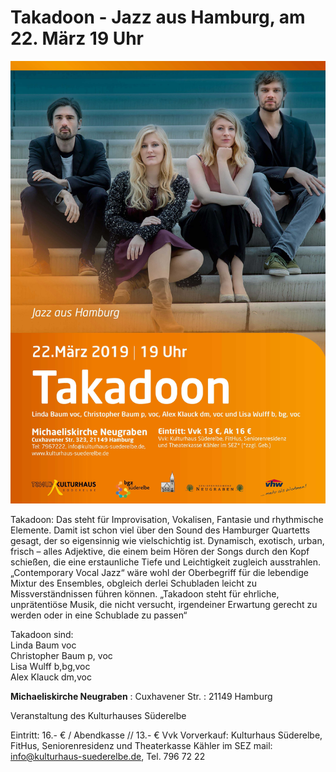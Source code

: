 # Takadoon - Jazz aus Hamburg, am 22. März 19 Uhr 

![](/img/Takadoon-220319.jpg)
 
Takadoon: Das steht für Improvisation, Vokalisen, Fantasie und rhythmische Elemente.
Damit ist schon viel über den Sound des Hamburger Quartetts gesagt, der so eigensinnig
wie vielschichtig ist. Dynamisch, exotisch, urban, frisch – alles Adjektive, die einem beim
Hören der Songs durch den Kopf schießen, die eine erstaunliche Tiefe und Leichtigkeit
zugleich ausstrahlen. „Contemporary Vocal Jazz“ wäre wohl der Oberbegriff für die lebendige
Mixtur des Ensembles, obgleich derlei Schubladen leicht zu Missverständnissen führen können.
„Takadoon steht für ehrliche, unprätentiöse Musik, die nicht versucht, irgendeiner Erwartung
gerecht zu werden oder in eine Schublade zu passen“

Takadoon sind:  
Linda Baum voc  
Christopher Baum p, voc  
Lisa Wulff b,bg,voc  
Alex Klauck dm,voc
  
**Michaeliskirche Neugraben**
:   Cuxhavener Str. 
:   21149 Hamburg

Veranstaltung des Kulturhauses Süderelbe  

Eintritt: 16.- € / Abendkasse // 13.- € Vvk
Vorverkauf: Kulturhaus Süderelbe, FitHus, Seniorenresidenz und Theaterkasse Kähler im SEZ
mail: info@kulturhaus-suederelbe.de, Tel. 796 72 22  

